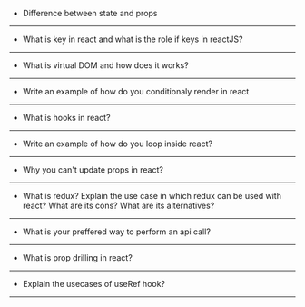 - Difference between state and props
---
- What is key in react and what is the role if keys in reactJS?
---
- What is virtual DOM and how does it works?
---
- Write an example of how do you conditionaly render in react
---
- What is hooks in react?
---
- Write an example of how do you loop inside react?
---
- Why you can't update props in react?
---
- What is redux? Explain the use case in which redux can be used with react? What are its cons? What are its alternatives?
---
- What is your preffered way to perform an api call?
---
- What is prop drilling in react?
---
- Explain the usecases of useRef hook?
---
